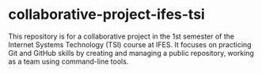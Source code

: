 # collaborative-project-ifes-tsi
This repository is for a collaborative project in the 1st semester of the Internet Systems Technology (TSI) course at IFES. It focuses on practicing Git and GitHub skills by creating and managing a public repository, working as a team using command-line tools.
